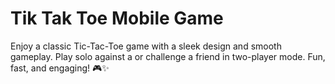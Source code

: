 # Tik Tak Toe Mobile Game
 Enjoy a classic Tic-Tac-Toe game with a sleek design and smooth gameplay. Play solo against a or challenge a friend in two-player mode. Fun, fast, and engaging! 🎮✨
